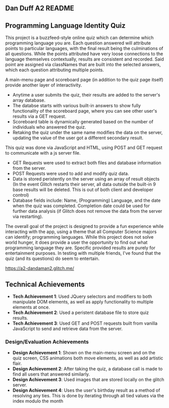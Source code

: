 Dan Duff A2 README
---

## Programming Language Identity Quiz
This project is a buzzfeed-style online quiz which can determine which programming language you are. 
Each question answered will attribute points to particular languages, with the final result being the culminations of all questions.
While the points attributed have very loose connections to the language themselves contextually, results are consistent and recorded.
Said point are assigned via classNames that are built into the selected answers, which each question attributing multiple points.

A main-menu page and scoreboard page (in addition to the quiz page itself) provide another layer of interactivity.
- Anytime a user submits the quiz, their results are added to the server's array database. 
- The databse starts with various built-in answers to show fully functionality of the scoreboard page, where you can see other user's results via a GET request. 
- Scoreboard table is dynamically generated based on the number of individuals who answered the quiz.
- Retaking the quiz under the same name modifies the data on the server, updating the value of the user got a different secondary result. 

This quiz was done via JavaScript and HTML, using POST and GET request to communicate with a js server file.
- GET Requests were used to extract both files and database information from the server.
- POST Requests were used to add and modify quiz data.
- Data is stored peristently on the server using an array of result objects 
  (In the event Glitch restarts their server, all data outside the built-in 9 base results will be deleted. This is out of both client and developer control)
- Database fields include: Name, (Programming) Language, and the date when the quiz was completed. 
  Completion date could be used for further data analysis (if Glitch does not remove the data from the server via restarting).
  
The overall goal of the project is designed to provide a fun experience while interacting with the app, using a theme that all Computer Science majors can identify; programming languages.
While this project does not solve world hunger, it does provide a user the opportunity to find out what programming language they are. 
Specific provided results are purely for entertainment purposes. In testing with multiple friends, I've found that the quiz (and its questions) do seem to entertain.

https://a2-dandaman2.glitch.me/

## Technical Achievements
- **Tech Achievement 1**: Used JQuery selectors and modifiers to both manipulate DOM elements, as well as apply functionality to multiple elements at once.
- **Tech Achievement 2**: Used a peristent database file to store quiz results. 
- **Tech Achievement 3**: Used GET and POST requests built from vanilla JavaScript to send and retrieve data from the server.

### Design/Evaluation Achievements
- **Design Achievement 1**: Shown on the main-menu screen and on the quiz screen, CSS animations both move elements, as well as add artistic flair.
- **Design Achievement 2**: After taking the quiz, a database call is made to find all users that answered similarly. 
- **Design Achievement 3**: Used images that are stored locally on the glitch server.
- **Design Achievement 4**: Uses the user's birthday result as a method of resolving any ties. This is done by iterating through all tied values via the index modulo the month
